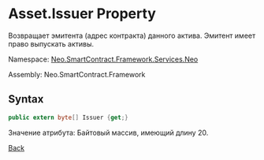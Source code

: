 # Asset.Issuer Property

Возвращает эмитента (адрес контракта) данного актива. Эмитент имеет право выпускать активы.

Namespace: [Neo.SmartContract.Framework.Services.Neo](../../neo.md)

Assembly: Neo.SmartContract.Framework

## Syntax

```c#
public extern byte[] Issuer {get;}
```

Значение атрибута: Байтовый массив, имеющий длину 20.



[Back](../Asset.md)
